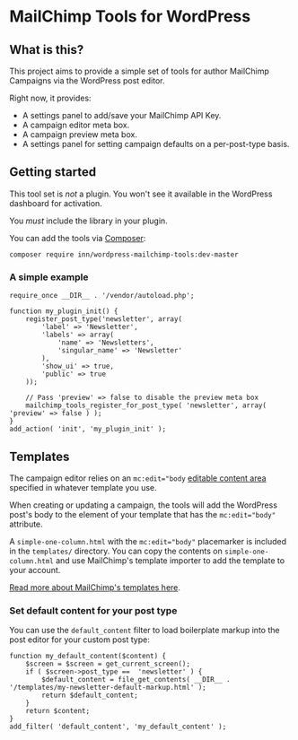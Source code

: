 # MailChimp Tools for WordPress

## What is this?

This project aims to provide a simple set of tools for author MailChimp Campaigns via the WordPress post editor.

Right now, it provides:

- A settings panel to add/save your MailChimp API Key.
- A campaign editor meta box.
- A campaign preview meta box.
- A settings panel for setting campaign defaults on a per-post-type basis.

## Getting started

This tool set is *not* a plugin. You won't see it available in the WordPress dashboard for activation.

You *must* include the library in your plugin.

You can add the tools via [Composer](https://getcomposer.org/):

    composer require inn/wordpress-mailchimp-tools:dev-master

### A simple example

    require_once __DIR__ . '/vendor/autoload.php';

    function my_plugin_init() {
        register_post_type('newsletter', array(
            'label' => 'Newsletter',
            'labels' => array(
                'name' => 'Newsletters',
                'singular_name' => 'Newsletter'
            ),
            'show_ui' => true,
            'public' => true
        ));

        // Pass 'preview' => false to disable the preview meta box
        mailchimp_tools_register_for_post_type( 'newsletter', array( 'preview' => false ) );
    }
    add_action( 'init', 'my_plugin_init' );

## Templates

The campaign editor relies on an `mc:edit="body` [editable content area](http://kb.mailchimp.com/templates/code/create-editable-content-areas-with-mailchimps-template-language) specified in whatever template you use.

When creating or updating a campaign, the tools will add the WordPress post's body to the element of your template that has the `mc:edit="body"` attribute.

A `simple-one-column.html` with the `mc:edit="body"` placemarker is included in the `templates/` directory. You can copy the contents on `simple-one-column.html` and use MailChimp's template importer to add the template to your account.

[Read more about MailChimp's templates here](http://kb.mailchimp.com/templates/code/getting-started-with-mailchimps-template-language).

### Set default content for your post type

You can use the `default_content` filter to load boilerplate markup into the post editor for your custom post type:

    function my_default_content($content) {
        $screen = $screen = get_current_screen();
        if ( $screen->post_type ==  'newsletter' ) {
            $default_content = file_get_contents( __DIR__ . '/templates/my-newsletter-default-markup.html' );
            return $default_content;
        }
        return $content;
    }
    add_filter( 'default_content', 'my_default_content' );
